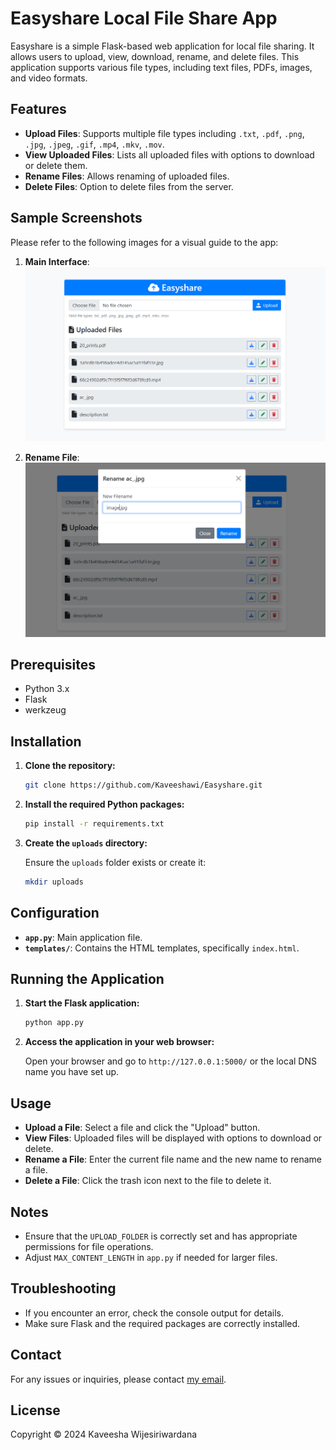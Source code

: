 # Easyshare Local File Share App

Easyshare is a simple Flask-based web application for local file sharing. It allows users to upload, view, download, rename, and delete files. This application supports various file types, including text files, PDFs, images, and video formats.

## Features

- **Upload Files**: Supports multiple file types including `.txt`, `.pdf`, `.png`, `.jpg`, `.jpeg`, `.gif`, `.mp4`, `.mkv`, `.mov`.
- **View Uploaded Files**: Lists all uploaded files with options to download or delete them.
- **Rename Files**: Allows renaming of uploaded files.
- **Delete Files**: Option to delete files from the server.

## Sample Screenshots

Please refer to the following images for a visual guide to the app:

1. **Main Interface**:
   ![Main Interface](/screenshots/interface.png)

2. **Rename File**:
   ![Rename File](/screenshots/rename.png)

   
## Prerequisites

- Python 3.x
- Flask
- werkzeug

## Installation

1. **Clone the repository:**

    ```bash
   git clone https://github.com/Kaveeshawi/Easyshare.git
    ```

2. **Install the required Python packages:**

    ```bash
    pip install -r requirements.txt
    ```

3. **Create the `uploads` directory:**

    Ensure the `uploads` folder exists or create it:

    ```bash
    mkdir uploads
    ```

## Configuration

- **`app.py`**: Main application file.
- **`templates/`**: Contains the HTML templates, specifically `index.html`.

## Running the Application

1. **Start the Flask application:**

    ```bash
    python app.py
    ```

2. **Access the application in your web browser:**

    Open your browser and go to `http://127.0.0.1:5000/` or the local DNS name you have set up.

## Usage

- **Upload a File**: Select a file and click the "Upload" button.
- **View Files**: Uploaded files will be displayed with options to download or delete.
- **Rename a File**: Enter the current file name and the new name to rename a file.
- **Delete a File**: Click the trash icon next to the file to delete it.

## Notes

- Ensure that the `UPLOAD_FOLDER` is correctly set and has appropriate permissions for file operations.
- Adjust `MAX_CONTENT_LENGTH` in `app.py` if needed for larger files.

## Troubleshooting

- If you encounter an error, check the console output for details.
- Make sure Flask and the required packages are correctly installed.

## Contact

For any issues or inquiries, please contact [my email](mailto:kaveeshawi@gmail.com).

## License

Copyright © 2024 Kaveesha Wijesiriwardana
